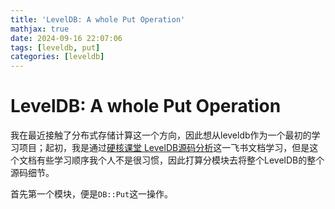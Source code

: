 ```yaml
---
title: 'LevelDB: A whole Put Operation'
mathjax: true
date: 2024-09-16 22:07:06
tags: [leveldb, put]
categories: [leveldb]
---
```


# LevelDB: A whole Put Operation  

我在最近接触了分布式存储计算这一个方向，因此想从leveldb作为一个最初的学习项目；起初，我是通过[硬核课堂 LevelDB源码分析](https://hardcore.feishu.cn/mindnotes/bmncnzpUmXNQruVGOwRwisHyxoh)这一飞书文档学习，但是这个文档有些学习顺序我个人不是很习惯，因此打算分模块去将整个LevelDB的整个源码细节。

首先第一个模块，便是`DB::Put`这一操作。